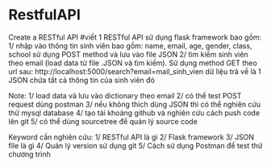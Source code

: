 # RestfulAPI
Create a RESTful API
#viết 1 RESTful API sử dụng flask framework bao gồm:
1/ nhập vào thông tin sinh viên bao gồm: name, email, age, gender, class, school sử dụng POST method và lưu vào file JSON
2/ tìm kiếm sinh viên theo email (load data từ file .JSON và tìm kiếm). Sử dụng method GET theo url sau: http://localhost:5000/search?email=mail_sinh_vien
dữ liệu trả về là 1 JSON chứa tất cả thông tin của sinh viên đó

Note:
1/ load data và lưu vào dictionary theo email
2/ có thể test POST request dùng postman
3/ nếu không thích dùng JSON thì có thể nghiên cứu thử mysql database
4/ tạo tài khoảng github và nghiên cứu cách push code lên git
5/ có thể dùng sourcetree để quản lý source code

Keyword cần nghiên cứu:
1/ RESTful API là gì
2/ Flask framework
3/ JSON file là gì
4/ Quản lý version sử dụng git
5/ Cách sử dụng Postman để test thử chương trình
